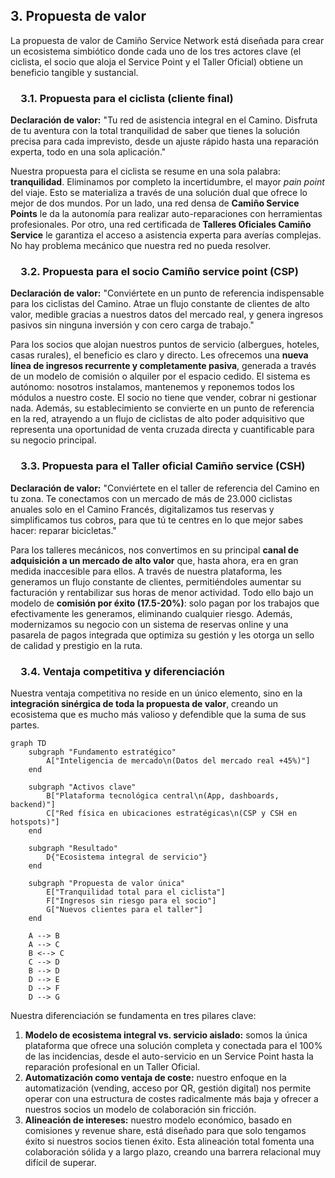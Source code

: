 ## **3. Propuesta de valor**

La propuesta de valor de Camiño Service Network está diseñada para crear un ecosistema simbiótico donde cada uno de los tres actores clave (el ciclista, el socio que aloja el Service Point y el Taller Oficial) obtiene un beneficio tangible y sustancial.

###  3.1. Propuesta para el ciclista (cliente final)

**Declaración de valor:** "Tu red de asistencia integral en el Camino. Disfruta de tu aventura con la total tranquilidad de saber que tienes la solución precisa para cada imprevisto, desde un ajuste rápido hasta una reparación experta, todo en una sola aplicación."

Nuestra propuesta para el ciclista se resume en una sola palabra: **tranquilidad**. Eliminamos por completo la incertidumbre, el mayor _pain point_ del viaje. Esto se materializa a través de una solución dual que ofrece lo mejor de dos mundos. Por un lado, una red densa de **Camiño Service Points** le da la autonomía para realizar auto-reparaciones con herramientas profesionales. Por otro, una red certificada de **Talleres Oficiales Camiño Service** le garantiza el acceso a asistencia experta para averías complejas. No hay problema mecánico que nuestra red no pueda resolver.

###  3.2. Propuesta para el socio Camiño service point (CSP)

**Declaración de valor:** "Conviértete en un punto de referencia indispensable para los ciclistas del Camino. Atrae un flujo constante de clientes de alto valor, medible gracias a nuestros datos del mercado real, y genera ingresos pasivos sin ninguna inversión y con cero carga de trabajo."

Para los socios que alojan nuestros puntos de servicio (albergues, hoteles, casas rurales), el beneficio es claro y directo. Les ofrecemos una **nueva línea de ingresos recurrente y completamente pasiva**, generada a través de un modelo de comisión o alquiler por el espacio cedido. El sistema es autónomo: nosotros instalamos, mantenemos y reponemos todos los módulos a nuestro coste. El socio no tiene que vender, cobrar ni gestionar nada. Además, su establecimiento se convierte en un punto de referencia en la red, atrayendo a un flujo de ciclistas de alto poder adquisitivo que representa una oportunidad de venta cruzada directa y cuantificable para su negocio principal.

###  3.3. Propuesta para el Taller oficial Camiño service (CSH)

**Declaración de valor:** "Conviértete en el taller de referencia del Camino en tu zona. Te conectamos con un mercado de más de 23.000 ciclistas anuales solo en el Camino Francés, digitalizamos tus reservas y simplificamos tus cobros, para que tú te centres en lo que mejor sabes hacer: reparar bicicletas."

Para los talleres mecánicos, nos convertimos en su principal **canal de adquisición a un mercado de alto valor** que, hasta ahora, era en gran medida inaccesible para ellos. A través de nuestra plataforma, les generamos un flujo constante de clientes, permitiéndoles aumentar su facturación y rentabilizar sus horas de menor actividad. Todo ello bajo un modelo de **comisión por éxito (17.5-20%)**: solo pagan por los trabajos que efectivamente les generamos, eliminando cualquier riesgo. Además, modernizamos su negocio con un sistema de reservas online y una pasarela de pagos integrada que optimiza su gestión y les otorga un sello de calidad y prestigio en la ruta.

###  3.4. Ventaja competitiva y diferenciación

Nuestra ventaja competitiva no reside en un único elemento, sino en la **integración sinérgica de toda la propuesta de valor**, creando un ecosistema que es mucho más valioso y defendible que la suma de sus partes.

```mermaid
graph TD
    subgraph "Fundamento estratégico"
        A["Inteligencia de mercado\n(Datos del mercado real +45%)"]
    end

    subgraph "Activos clave"
        B["Plataforma tecnológica central\n(App, dashboards, backend)"]
        C["Red física en ubicaciones estratégicas\n(CSP y CSH en hotspots)"]
    end

    subgraph "Resultado"
        D{"Ecosistema integral de servicio"}
    end

    subgraph "Propuesta de valor única"
        E["Tranquilidad total para el ciclista"]
        F["Ingresos sin riesgo para el socio"]
        G["Nuevos clientes para el taller"]
    end

    A --> B
    A --> C
    B <--> C
    C --> D
    B --> D
    D --> E
    D --> F
    D --> G

```

Nuestra diferenciación se fundamenta en tres pilares clave:

1. **Modelo de ecosistema integral vs. servicio aislado:** somos la única plataforma que ofrece una solución completa y conectada para el 100% de las incidencias, desde el auto-servicio en un Service Point hasta la reparación profesional en un Taller Oficial.
2. **Automatización como ventaja de coste:** nuestro enfoque en la automatización (vending, acceso por QR, gestión digital) nos permite operar con una estructura de costes radicalmente más baja y ofrecer a nuestros socios un modelo de colaboración sin fricción.
3. **Alineación de intereses:** nuestro modelo económico, basado en comisiones y revenue share, está diseñado para que solo tengamos éxito si nuestros socios tienen éxito. Esta alineación total fomenta una colaboración sólida y a largo plazo, creando una barrera relacional muy difícil de superar.
